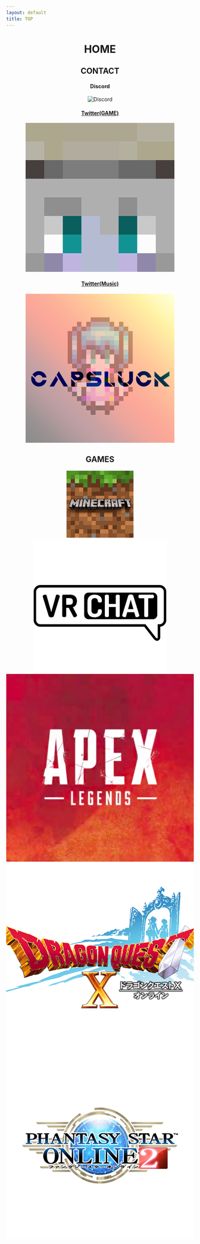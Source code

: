 ```yaml
---
layout: default
title: TOP
---
```


<header>
  <h1>HOME</h1>
  <h2>CONTACT</h2>
  <div class="box alt">
    <div class="row uniform">
      <div class="2u"><span class="image fit"><h4>Discord</h4><img src="images/top_discord.png" alt="Discord"/></span></div>
      <div class="2u"><a href="https://twitter.com/c6cl_"><span class="image fit"><h4>Twitter(GAME)</h4><img src="images/top_twitter_c6.png" alt="twitter_c6"/></span></a></div>
      <div class="2u"><a href="https://twitter.com/COOK_iE_"><span class="image fit"><h4>Twitter(Music)</h4><img src="images/top_twitter_cl.png" alt="twitter_cl"/></span></a></div>
    </div>
  </div>
  <h2>GAMES</h2>
  <div class="box alt">
    <div class="row uniform">
      <div class="2u"><span class="image fit"><img src="images/top_minecraft.png" alt="minecraft" /></span></div>
      <div class="2u$"><span class="image fit"><img src="images/top_vrc.jpg" alt="vrc" /></span></div>
      <div class="2u"><span class="image fit"><img src="images/Apexlegends_logo.png" alt="apex" /></span></div>
      <div class="2u"><span class="image fit"><img src="images/top_dqx.png" alt="dqx" /></span></div>
      <div class="2u"><span class="image fit"><img src="images/top_pso.png" alt="pso2" /></span></div>
    </div>
  </div>
</header>
